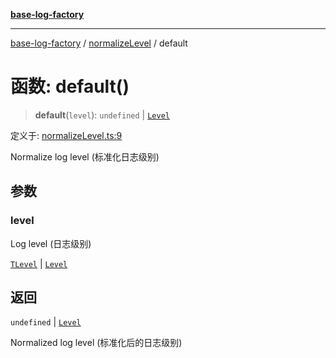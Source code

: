 [**base-log-factory**](../../index.md)

***

[base-log-factory](../../index.md) / [normalizeLevel](../index.md) / default

# 函数: default()

> **default**(`level`): `undefined` \| [`Level`](../../index/enumerations/Level.md)

定义于: [normalizeLevel.ts:9](https://github.com/fengxinming/log-base/blob/6b764da5f85b664c1af10f4ba24b07aad1c0ef20/src/normalizeLevel.ts#L9)

Normalize log level (标准化日志级别)

## 参数

### level

Log level (日志级别)

[`TLevel`](../../typings/type-aliases/TLevel.md) | [`Level`](../../index/enumerations/Level.md)

## 返回

`undefined` \| [`Level`](../../index/enumerations/Level.md)

Normalized log level (标准化后的日志级别)
